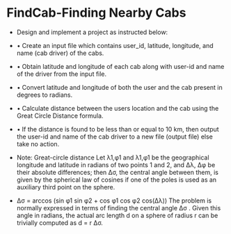 # FindCab-Finding Nearby Cabs 
- Design and implement a project as instructed below: 
-   • Create an input file which contains user_id, latitude, longitude, and name (cab driver) of the cabs. 
-   • Obtain latitude and longitude of each cab along with user-id and name of the driver from the input file. 
-   • Convert latitude and longitude of both the user and the cab present in degrees to radians. 
-   • Calculate distance between the users location and the cab using the Great Circle Distance formula. 
-   • If the distance is found to be less than or equal to 10 km, then output the user-id and name of the cab driver to a new file (output file) else take no action. 

- Note: 
Great-circle distance Let λ1,φ1 and λ1,φ1 be the geographical longitude and latitude in radians of two points 1 and 2, and ∆λ, ∆φ be their absolute differences; then ∆σ, the central angle between them, is given by the spherical law of cosines if one of the poles is used as an auxiliary third point on the sphere. 
- ∆σ = arccos (sin φ1 sin φ2 + cos φ1 cos φ2 cos(∆λ)) The problem is normally expressed in terms of finding the central angle ∆σ . Given this angle in radians, the actual arc length d on a sphere of radius r can be trivially computed as 
d = r ∆σ. 
